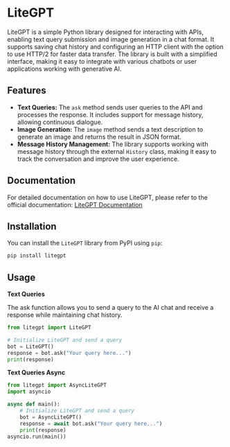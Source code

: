 # LiteGPT

LiteGPT is a simple Python library designed for interacting with APIs, enabling text query submission and image generation in a chat format. It supports saving chat history and configuring an HTTP client with the option to use HTTP/2 for faster data transfer. The library is built with a simplified interface, making it easy to integrate with various chatbots or user applications working with generative AI.

## Features

- **Text Queries:** The `ask` method sends user queries to the API and processes the response. It includes support for message history, allowing continuous dialogue.
- **Image Generation:** The `image` method sends a text description to generate an image and returns the result in JSON format.
- **Message History Management:** The library supports working with message history through the external `History` class, making it easy to track the conversation and improve the user experience.

## Documentation
For detailed documentation on how to use LiteGPT, please refer to the official documentation:
[LiteGPT Documentation](https://red-3.gitbook.io/litegpt)

## Installation

You can install the `LiteGPT` library from PyPI using `pip`:

```bash
pip install litegpt
```
## Usage

**Text Queries**

The ask function allows you to send a query to the AI chat and receive a response while maintaining chat history.

```python
from litegpt import LiteGPT

# Initialize LiteGPT and send a query
bot = LiteGPT()
response = bot.ask("Your query here...")
print(response)
```

**Text Queries Async**

```python
from litegpt import AsyncLiteGPT
import asyncio

async def main():
	# Initialize LiteGPT and send a query
	bot = AsyncLiteGPT()
	response = await bot.ask("Your query here...")
	print(response)
asyncio.run(main())
```
